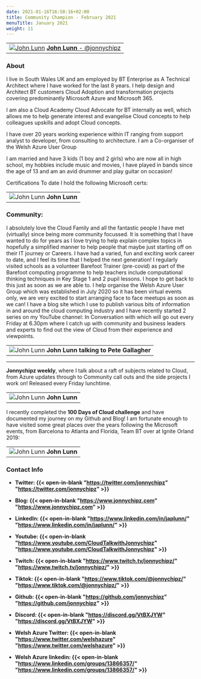 ```yaml
---
date: 2021-01-16T16:50:16+02:00
title: Community Champion - February 2021
menuTitle: January 2021
weight: 11
---
```



| |
|:-------------------------:|
|[![John Lunn](/images/champions/john1.jpg?width=20pc)](https://twitter.com/djonnychipz "jonnychipz") [**John Lunn** - @jonnychipz](https://twitter.com/jonnychipz)|


### About
I live in South Wales UK and am employed by BT Enterprise as A Technical Architect where I have worked for the last 8 years. 
I help design and Architect BT customers Cloud Adoption and transformation projects covering predominantly Microsoft Azure and Microsoft 365.

I am also a Cloud Academy Cloud Advocate for BT internally as well, which allows me to help generate interest and evangelise Cloud concepts to help colleagues upskills and adopt Cloud concepts.

I have over 20 years working experience within IT ranging from support analyst to developer, from consulting to architecture.
I am a Co-organiser of the Welsh Azure User Group 

I am married and have 3 kids (1 boy and 2 girls) who are now all in high school, my hobbies include music and movies, I have played in bands since the age of 13 and am an avid drummer and play guitar on occasion!

Certifications
To date I hold the following Microsoft certs:

| |
|:-------------------------:|
|![John Lunn](/images/champions/John2.png) **John Lunn**

### Community:

I absolutely love the Cloud Family and all the fantastic people I have met (virtually) since being more community focussed. It is something that I have wanted to do for years as I love trying to help explain complex topics in hopefully a simplified manner to help people that maybe just starting off on their IT journey or Careers. I have had a varied, fun and exciting work career to date, and I feel its time that I helped the next generation!
I regularly visited schools as a volunteer Barefoot Trainer (pre-covid) as part of the Barefoot computing programme to help teachers include computational thinking techniques in Key Stage 1 and 2 pupil lessons. I hope to get back to this just as soon as we are able to. 
I help organise the Welsh Azure User Group which was established in July 2020 so it has been virtual events only, we are very excited to start arranging face to face meetups as soon as we can!
I have a blog site which I use to publish various bits of information in and around the cloud computing industry and I have recently started 2 series on my YouTube channel:
In Conversation with which will go out every Friday at 6.30pm where I catch up with community and business leaders and experts to find out the view of Cloud from their experience and viewpoints.

| |
|:-------------------------:|
|![John Lunn](/images/champions/John3.jpg) **John Lunn talking to Pete Gallagher**

---

**Jonnychipz weekly**, where I talk about a raft of subjects related to Cloud, from Azure updates through to Community call outs and the side projects I work on! Released every Friday lunchtime.

| |
|:-------------------------:|
|![John Lunn](/images/champions/John4.jpg) **John Lunn**

I recently completed the **100 Days of Cloud challenge** and have documented my journey on my Github and Blog!
I am fortunate enough to have visited some great places over the years following the Microsoft events, from Barcelona to Atlanta and Florida, Team BT over at Ignite Orland 2019:

| |
|:-------------------------:|
|![John Lunn](/images/champions/John5.jpg) **John Lunn**

### Contact Info 


+ **Twitter: {{< open-in-blank "https://twitter.com/jonnychipz" "https://twitter.com/jonnychipz" >}}** 
+ **Blog: {{< open-in-blank "https://www.jonnychipz.com" "https://www.jonnychipz.com" >}}** 
+ **LinkedIn: {{< open-in-blank "https://www.linkedin.com/in/japlunn/" "https://www.linkedin.com/in/japlunn/" >}}**  
+ **Youtube: {{< open-in-blank "https://www.youtube.com/CloudTalkwithJonnychipz" "https://www.youtube.com/CloudTalkwithJonnychipz" >}}**   
+ **Twitch: {{< open-in-blank "https://www.twitch.tv/jonnychipz/" "https://www.twitch.tv/jonnychipz/" >}}**    
+ **Tiktok: {{< open-in-blank "https://www.tiktok.com/@jonnychipz/" "https://www.tiktok.com/@jonnychipz/" >}}** 
+ **Github: {{< open-in-blank "https://github.com/jonnychipz" "https://github.com/jonnychipz" >}}** 
+ **Discord: {{< open-in-blank "https://discord.gg/VtBXJYW" "https://discord.gg/VtBXJYW" >}}**  

+ **Welsh Azure Twitter: {{< open-in-blank "https://www.twitter.com/welshazure" "https://www.twitter.com/welshazure" >}}** 
+ **Welsh Azure linkedin: {{< open-in-blank "https://www.linkedin.com/groups/13866357/" "https://www.linkedin.com/groups/13866357/" >}}** 

